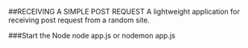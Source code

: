 ##RECEIVING A SIMPLE POST REQUEST
A lightweight application for receiving post request from a random site.

###Start the Node
node app.js or nodemon app.js
